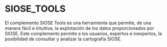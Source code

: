 # SIOSE_TOOLS
El complemento SIOSE Tools es una herramienta que permite, de una manera fácil e intuitiva, la explotación de los datos proporcionados por SIOSE. Este complemento permite a los usuarios, expertos e inexpertos, la posibilidad de consultar y analizar la cartografía SIOSE.
